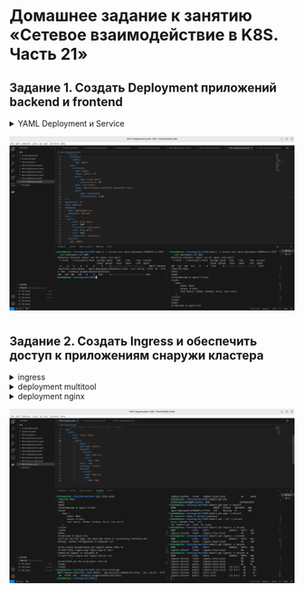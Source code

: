 # Домашнее задание к занятию «Сетевое взаимодействие в K8S. Часть 21»

## Задание 1. Создать Deployment приложений backend и frontend

<details>
<summary>YAML Deployment и Service
</summary>
```task
apiVersion: apps/v1
kind: Deployment
metadata:
  name: nginx-deployment
  namespace: lesson4
  labels:
    app: nginx
spec:
  replicas: 1
  selector:
    matchLabels:
      app: nginx
  template:
    metadata:
      labels:
        app: nginx
    spec:
      containers:
      - name: nginx
        image: nginx:1.19
        ports:
          - name: http-nginx
            containerPort: 80
      - name: init-multi
        image: wbitt/network-multitool:openshift-extra
        ports:
          - name: http-multi
            containerPort: 1180
---
apiVersion: v1
kind: Service
metadata:
  name: deployment-svc
  namespace: lesson3
spec:
  ports:
    - name: http-nginx
      port: 9001
      targetPort: http-nginx
    - name: http-multi
      port: 9002
      targetPort: http-multi
  selector:
    app: nginx
---
apiVersion: v1
kind: Pod
metadata:
  name: ext-multi
  namespace: lesson3
  labels:
    app: multi
spec:
  containers:
  - name: ext-multi
    image: wbitt/network-multitool
    ports:
      - name: ext-multi
        containerPort: 443
```
</details>

![screen](/screen/12-adminkube-05-1.png)

#

## Задание 2. Создать Ingress и обеспечить доступ к приложениям снаружи кластера

<details>
<summary>ingress
</summary>
```task
apiVersion: networking.k8s.io/v1
kind: Ingress
metadata:
  namespace: lesson4
  name: ingress-lesson4
  annotations:
    nginx.ingress.kubernetes.io/rewrite-target: /
spec:
  rules:
    - host: ultra.local
      http:
        paths:
          - path: /
            pathType: Prefix
            backend:
              service:
                name: web-svc
                port:
                  name: web
          - path: /app
            pathType: Prefix
            backend:
              service:
                name: app-svc
                port:
                  name: app
```



</details>

<details>
<summary>deployment multitool
</summary>
```task
apiVersion: apps/v1
kind: Deployment
metadata:
  name: app-multitool
  namespace: lesson4
  labels:
    app: nginx
spec:
  replicas: 3
  selector:
    matchLabels:
      app: app
  template:
    metadata:
      labels:
        app: app
    spec:
      containers:
      - name: multitool
        image: wbitt/network-multitool
---
apiVersion: v1
kind: Service
metadata:
  name: app-svc
  namespace: lesson4
spec:
  ports:
    - name: app
      port: 80
  selector:
    app: app
```
</details>
<details>
<summary>deployment nginx
</summary>
```task
apiVersion: apps/v1
kind: Deployment
metadata:
  name: nginx-deployment
  namespace: lesson4
  labels:
    app: nginx
spec:
  replicas: 3
  selector:
    matchLabels:
      app: web
  template:
    metadata:
      labels:
        app: web
    spec:
      containers:
      - name: nginx
        image: nginx:1.19
---
apiVersion: v1
kind: Service
metadata:
  name: web-svc
  namespace: lesson4
spec:
  ports:
    - name: web
      port: 80
  selector:
    app: web
```
</details>
 
![screen](/screen/12-adminkube-05-2.png)

#